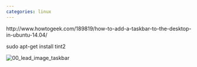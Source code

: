 ```yaml
---
categories: linux
---
```

<p>http://www.howtogeek.com/189819/how-to-add-a-taskbar-to-the-desktop-in-ubuntu-14.04/</p>
<p>sudo apt-get install tint2</p>
<p><img src="http://www.howtogeek.com/wp-content/uploads/2014/05/650x300x00_lead_image_taskbar.png.pagespeed.gp+jp+jw+pj+js+rj+rp+rw+ri+cp+md.ic.VfkGtmwoos.png" alt="00_lead_image_taskbar" /></p>
<p>&nbsp;</p>